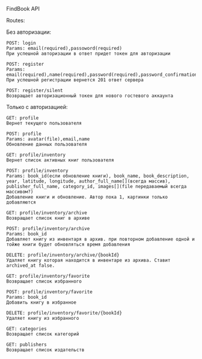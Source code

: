 <p>FindBook API</p>

Routes:

  Без авторизации:
  
    POST: login
    Params: email(required),passoword(required)
    При успешной авторизации в ответ придет токен для авторизации

    POST: register
    Params: email(required),name(required),password(required),password_confirmation(required)
    При успешной регистрации вернется 201 ответ сервера
    
    POST: register/silent
    Возвращает авторизационный токен для нового гостевого аккаунта

  Только с авторизацией:
  
    GET: profile
    Вернет текущего пользователя

    POST: profile
    Params: avatar(file),email,name
    Обновление данных пользователя

    GET: profile/inventory
    Вернет список активных книг пользователя

    POST: profile/inventory
    Params: book_id(если обновление книги), book_name, book_description, year, latitude, longitude, author_full_name[](всегда массив), publisher_full_name, category_id, images[](file передаваемый всегда массивом?)
    Добавление книги и обновление. Автор пока 1, картинки только добавляются

    GET: profile/inventory/archive
    Возвращает список книг в архиве

    POST: profile/inventory/archive
    Params: book_id
    Добавляет книгу из инвентаря в архив. при повторном добавление одной и тойже книги будет обновляться время добавления

    DELETE: profile/inventory/archive/{bookId}
    Удаляет книгу которая находится в инвентаре из архива. Ставит archived_at false.

    GET: profile/inventory/favorite
    Возвращает список избранного

    POST: profile/inventory/favorite
    Params: book_id
    Добавить книгу в избранное

    DELETE: profile/inventory/favorite/{bookId}
    Удаляет книгу из избранного

    GET: categories
    Возвращает список категорий
    
    GET: publishers
    Возвращает список издательств